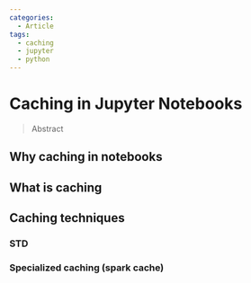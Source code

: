 ```yaml
---
categories:
  - Article
tags:
  - caching
  - jupyter
  - python
---
```


# Caching in Jupyter Notebooks

> Abstract

<!--more-->

## Why caching in notebooks
## What is caching

## Caching techniques
### STD
### Specialized caching (spark cache)
